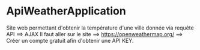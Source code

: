 # ApiWeatherApplication
Site web permettant d'obtenir la température d'une ville donnée via requête API ==> AJAX 
Il faut aller sur le site ==> https://openweathermap.org/ ==> Créer un compte gratuit afin d'obtenir une API KEY. 
